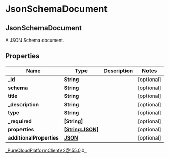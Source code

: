 # JsonSchemaDocument

## JsonSchemaDocument
A JSON Schema document.

## Properties

|Name | Type | Description | Notes|
|------------ | ------------- | ------------- | -------------|
| **_id** | **String** |  | [optional] |
| **schema** | **String** |  | [optional] |
| **title** | **String** |  | [optional] |
| **_description** | **String** |  | [optional] |
| **type** | **String** |  | [optional] |
| **_required** | **[String]** |  | [optional] |
| **properties** | [**[String:JSON]**](JSON) |  | [optional] |
| **additionalProperties** | [**JSON**]() |  | [optional] |



_PureCloudPlatformClientV2@155.0.0_
